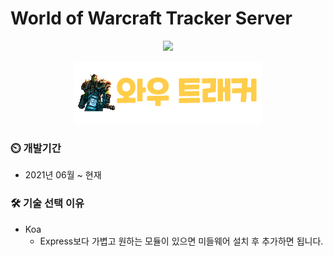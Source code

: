 # World of Warcraft Tracker Server

<p align='center'>
    <img src="https://img.shields.io/badge/Koa-v2.13.1-33333D?logo=koa"/>
</p>
<p align='center'>
    <img src="./src/media/wow.png"/>
</p>

### :timer_clock: 개발기간
+ 2021년 06월 ~ 현재

### 🛠️ 기술 선택 이유
+ Koa
    + Express보다 가볍고 원하는 모듈이 있으면 미들웨어 설치 후 추가하면 됩니다.
